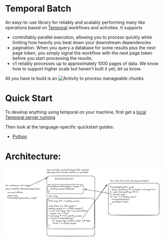 # Temporal Batch

An easy-to-use library for reliably and scalably performing many like operations based on [Temporal](https://temporal.io) workflows and activities.
It supports
* controllably parallel execution, allowing you to process quickly while limiting how heavily you 
  beat down your downstream dependencies
* pagination.  When you query a database for some results plus the next page token, you
  simply signal the workflow with the next page token before you start processing the results.
* v1 reliably processes up to approximately 1000 pages of data.  We know how to support higher scale but haven't built it yet; let us know.

All you have to build is an ![Activity](https://docs.temporal.io/activities) to process manageable chunks.

# Quick Start

To develop anything using temporal on your machine, first get a [local Temporal server running](https://docs.temporal.io/application-development/foundations#run-a-development-cluster)

Then look at the language-specific quickstart guides:

* [Python](./python/README.md)


# Architecture:
![Alt text](architecture_diagram.png "Architecture Diagram") 



